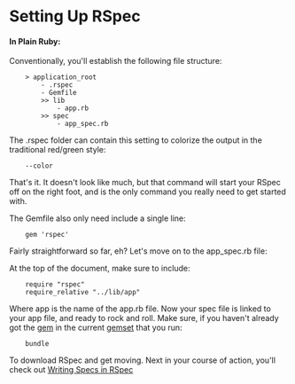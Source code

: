 # Setting Up RSpec

#### In Plain Ruby:

Conventionally, you'll establish the following file structure:

		> application_root
			- .rspec
			- Gemfile
			>> lib
				- app.rb
			>> spec
				- app_spec.rb

The .rspec folder can contain this setting to colorize the output in the traditional red/green style:

		--color
		
That's it. It doesn't look like much, but that command will start your RSpec off on the right foot, and is the only command you really need to get started with.

The Gemfile also only need include a single line:

		gem 'rspec'
		
Fairly straightforward so far, eh? Let's move on to the app_spec.rb file:

At the top of the document, make sure to include:

		require "rspec"
		require_relative "../lib/app"
		
Where app is the name of the app.rb file. Now your spec file is linked to your app file, and ready to rock and roll. Make sure, if you haven't already got the [gem](https://github.com/brettshollenberger/ruby_wiki/blob/master/Gems.md) in the current [gemset](https://github.com/brettshollenberger/ruby_wiki/blob/master/Gemsets.md) that you run:

		bundle
		
To download RSpec and get moving. Next in your course of action, you'll check out [Writing Specs in RSpec]()